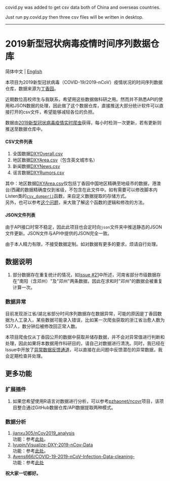 
covid.py was added to get csv data both of China and overseas countries.

Just run py.covid.py then three csv files will be written in desktop.

-----------------------------------------------------------------------------

# 2019新型冠状病毒疫情时间序列数据仓库

简体中文 | [English](README.en.md)

本项目为2019新型冠状病毒（COVID-19/2019-nCoV）疫情状况的时间序列数据仓库，数据来源为[丁香园](https://3g.dxy.cn/newh5/view/pneumonia)。

近期数位高校师生与我联系，希望用这些数据做科研之用。然而并不熟悉API的使用和JSON数据的处理，因此做了这个数据仓库，直接推送大部分统计软件可以直接打开的csv文件，希望能够减轻各位的负担。

数据由[2019新型冠状病毒疫情实时爬虫](https://github.com/BlankerL/DXY-COVID-19-Crawler)获得，每小时检测一次更新，若有更新则推送至数据仓库中。

#### CSV文件列表
1. 全国数据[DXYOverall.csv](csv/DXYOverall.csv)
2. 地区数据[DXYArea.csv](csv/DXYArea.csv)（包含英文城市名）
3. 新闻数据[DXYNews.csv](csv/DXYNews.csv)
4. 谣言数据[DXYRumors.csv](csv/DXYRumors.csv)

其中：地区数据[DXYArea.csv](csv/DXYArea.csv)仅包括丁香园中国地区精确至地级市的数据，港澳台/西藏的数据精确度仅到省级，不包含在此文件中。如有需要可以修改脚本内Listen类的[`csv_dumper()`](https://github.com/BlankerL/DXY-COVID-19-Data/blob/8e21a7e27604a9d2b1dcf0fa3d0266aa68576753/script.py#L71)函数，来自定义数据提取的存储方式。  
另外，也可以参考[这个问题](https://github.com/BlankerL/DXY-COVID-19-Crawler/issues/67)，来大致了解这个函数的逻辑和修改的方法。

#### JSON文件列表
由于API接口时常不稳定，因此此项目也会定时向`json`文件夹中推送静态的JSON文件更新。JSON文件与API中提供的JSON完全一致。

由于本人精力有限，不接受数据定制。如对数据有更多的要求，烦请自行处理。

## 数据说明
1. 部分数据存在重复统计的情况，如[Issue #21](https://github.com/BlankerL/DXY-COVID-19-Data/issues/21)中所述，河南省部分市级数据存在"南阳（含邓州）"及"邓州"两条数据，因此在求和时"邓州"的数据会被重复计算一次。

### 数据异常
目前发现浙江省/湖北省部分时间序列数据存在数据异常，可能的原因是丁香园数据为人工录入，某些数据可能录入错误，比如某一次爬虫获取的浙江省治愈人数为537人，数分钟后被修改回正常人数。

本项目爬虫仅从丁香园公开的数据中获取并储存数据，并不会对异常值进行判断和处理，因此如果将本数据用作科研目的，请自己对数据进行清洗。同时，我已经在Issue中开放了[异常数据反馈通道](https://github.com/BlankerL/DXY-COVID-19-Crawler/issues/34)，可以直接在此问题中反馈潜在的异常数据，我会定期检查并处理。

## 更多功能

### 扩展插件
1. 如果您希望使用R语言对数据进行分析，可以参考[pzhaonet/ncovr](https://github.com/pzhaonet/ncovr)项目，该项目整合通过GitHub数据仓库/API数据提取两种模式。

### 数据分析
1. [jianxu305/nCov2019_analysis](https://github.com/jianxu305/nCov2019_analysis)  
   功能：参考[此处](https://github.com/jianxu305/nCov2019_analysis/blob/master/src/demo.pdf)。
2. [lyupin/Visualize-DXY-2019-nCov-Data](https://github.com/lyupin/Visualize-DXY-2019-nCov-Data)  
   功能：参考[此处](https://github.com/lyupin/Visualize-DXY-2019-nCov-Data/blob/master/readme.md)。
3. [Avens666/COVID-19-2019-nCoV-Infection-Data-cleaning-](https://github.com/Avens666/COVID-19-2019-nCoV-Infection-Data-cleaning-)  
   功能：参考[此处](https://github.com/Avens666/COVID-19-2019-nCoV-Infection-Data-cleaning-/blob/master/README.md)

**祝大家一切都好。**

